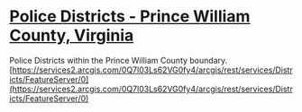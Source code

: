 # [Police Districts - Prince William County, Virginia ](https://www.arcgis.com/home/item.html?id=67989b5e2f674afa913f09904ad10d18)  

Police Districts within the Prince William County boundary.  
[https://services2.arcgis.com/0Q7l03Ls62VG0fy4/arcgis/rest/services/Districts/FeatureServer/0](https://services2.arcgis.com/0Q7l03Ls62VG0fy4/arcgis/rest/services/Districts/FeatureServer/0)